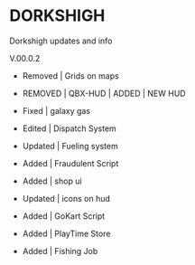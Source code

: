 # DORKSHIGH
Dorkshigh updates and info

V.00.0.2

- Removed | Grids on maps

- REMOVED | QBX-HUD | ADDED | NEW HUD

- Fixed | galaxy gas 

- Edited | Dispatch System 

- Updated | Fueling system

- Added | Fraudulent Script

- Added | shop ui

- Updated | icons on hud

- Added | GoKart Script

- Added | PlayTime Store

- Added | Fishing Job 
